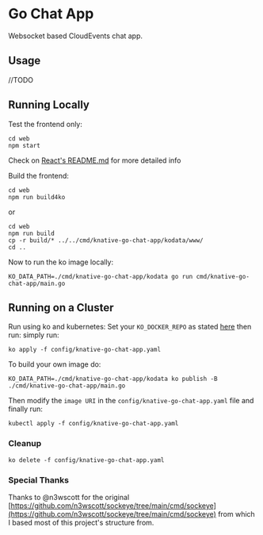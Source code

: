 # Go Chat App

Websocket based CloudEvents chat app.

## Usage

//TODO

## Running Locally

Test the frontend only:
```shel
cd web
npm start
```
Check on [React's README.md](./web/README.md) for more detailed info

Build the frontend:
```shell
cd web
npm run build4ko
```
or
```shell
cd web
npm run build
cp -r build/* ../../cmd/knative-go-chat-app/kodata/www/
cd ..
```

Now to run the ko image locally:
```shell
KO_DATA_PATH=./cmd/knative-go-chat-app/kodata go run cmd/knative-go-chat-app/main.go
```

## Running on a Cluster

Run using ko and kubernetes:
Set your `KO_DOCKER_REPO` as stated [here](https://github.com/google/ko#choose-destination)
then run:
simply run:
```shell
ko apply -f config/knative-go-chat-app.yaml
```
To build your own image do:
```shell
KO_DATA_PATH=./cmd/knative-go-chat-app/kodata ko publish -B ./cmd/knative-go-chat-app/main.go
```
Then modify the `image URI` in the `config/knative-go-chat-app.yaml` file 
and finally run:
```shell
kubectl apply -f config/knative-go-chat-app.yaml
```
### Cleanup

```shell
ko delete -f config/knative-go-chat-app.yaml
```

### Special Thanks

Thanks to @n3wscott for the original [https://github.com/n3wscott/sockeye/tree/main/cmd/sockeye](https://github.com/n3wscott/sockeye/tree/main/cmd/sockeye) from which I based most of this project's structure from.
